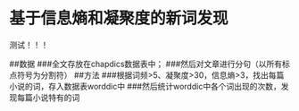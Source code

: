 # 基于信息熵和凝聚度的新词发现
<p>测试！！！<p>

##数据
###全文存放在chapdics数据表中；
###然后对文章进行分句（以所有标点符号为分割符）
##方法
###根据词频>5、凝聚度>30，信息熵>3，找出每篇小说的词，存入数据表worddic中
###然后统计worddic中各个词出现的次数，发现每篇小说特有的词
